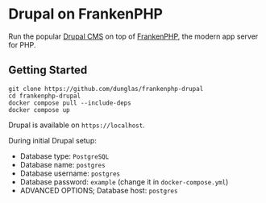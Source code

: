 # Drupal on FrankenPHP

Run the popular [Drupal CMS](https://drupal.org) on top of [FrankenPHP](https://frankenphp.dev),
the modern app server for PHP.

## Getting Started

```shell
git clone https://github.com/dunglas/frankenphp-drupal
cd frankenphp-drupal
docker compose pull --include-deps
docker compose up
```

Drupal is available on `https://localhost`.

During initial Drupal setup:
* Database type: `PostgreSQL`
* Database name: `postgres`
* Database username: `postgres`
* Database password: `example` (change it in `docker-compose.yml`)
* ADVANCED OPTIONS; Database host: `postgres`
